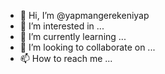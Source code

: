 - 👋 Hi, I’m @yapmangerekeniyap
- 👀 I’m interested in ...
- 🌱 I’m currently learning ...
- 💞️ I’m looking to collaborate on ...
- 📫 How to reach me ...

<!---
yapmangerekeniyap/yapmangerekeniyap is a ✨ special ✨ repository because its `README.md` (this file) appears on your GitHub profile.
You can click the Preview link to take a look at your changes.
--->
